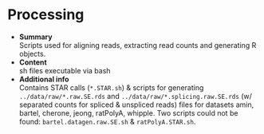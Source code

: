 # Processing  
- **Summary**  
Scripts used for aligning reads, extracting read counts and generating R objects.  
- **Content**   
sh files executable via bash  
- **Additional info**  
Contains STAR calls (`*.STAR.sh`) & scripts for generating `../data/raw/*.raw.SE.rds` and `../data/raw/*.splicing.raw.SE.rds` (w/ separated counts for spliced & unspliced reads) files for datasets amin, bartel, cherone, jeong, ratPolyA, whipple. Two scripts could not be found: `bartel.datagen.raw.SE.sh` & `ratPolyA.STAR.sh`.
